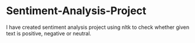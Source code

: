 # Sentiment-Analysis-Project
I have created sentiment analysis project using nltk to check whether given text is positive, negative or neutral.
